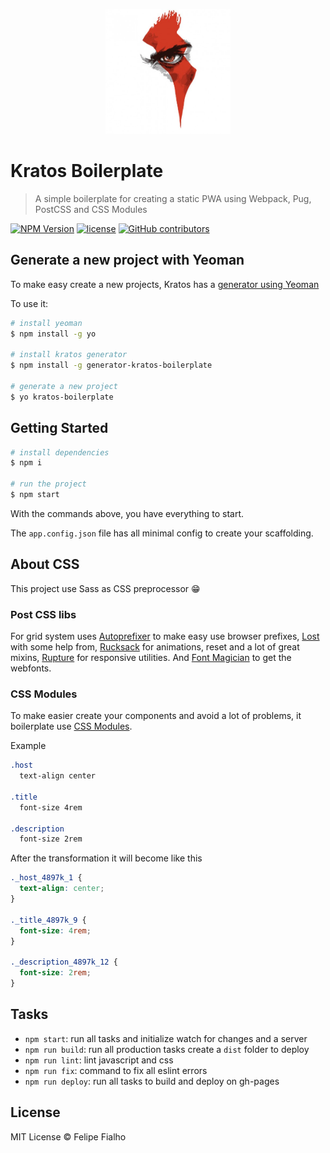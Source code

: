 <p align="center">
  <img src="src/images/logo.png" width="200">
</p>

# Kratos Boilerplate

> A simple boilerplate for creating a static PWA using Webpack, Pug, PostCSS and CSS Modules

[![NPM Version][npm-badge]][npm-url]
[![license](https://img.shields.io/github/license/felipefialho/kratos-boilerplate.svg)](./license.md)
[![GitHub contributors](https://img.shields.io/github/contributors/felipefialho/kratos-boilerplate.svg)](https://github.com/felipefialho/kratos-boilerplate/graphs/contributors)

## Generate a new project with Yeoman

To make easy create a new projects, Kratos has a [generator using Yeoman](https://github.com/felipefialho/generator-kratos-boilerplate)

To use it:

```sh
# install yeoman
$ npm install -g yo

# install kratos generator
$ npm install -g generator-kratos-boilerplate

# generate a new project
$ yo kratos-boilerplate
```

## Getting Started

```sh
# install dependencies
$ npm i

# run the project
$ npm start
```

With the commands above, you have everything to start.

The `app.config.json` file has all minimal config to create your scaffolding.

## About CSS

This project use Sass as CSS preprocessor 😁

### Post CSS libs

For grid system uses [Autoprefixer](https://github.com/postcss/autoprefixer) to make easy use browser prefixes, [Lost](https://github.com/peterramsing/lost) with some help from, [Rucksack](http://simplaio.github.io/rucksack/) for animations, reset and a lot of great mixins, [Rupture](https://github.com/jenius/rupture) for responsive utilities. And [Font Magician](https://github.com/jonathantneal/postcss-font-magician/) to get the webfonts.

### CSS Modules

To make easier create your components and avoid a lot of problems, it boilerplate use [CSS Modules](https://github.com/css-modules/css-modules).

Example

```css
.host
  text-align center

.title
  font-size 4rem

.description
  font-size 2rem
```

After the transformation it will become like this

```css
._host_4897k_1 {
  text-align: center;
}

._title_4897k_9 {
  font-size: 4rem;
}

._description_4897k_12 {
  font-size: 2rem;
}
```

## Tasks

- `npm start`: run all tasks and initialize watch for changes and a server
- `npm run build`: run all production tasks create a `dist` folder to deploy
- `npm run lint`: lint javascript and css
- `npm run fix`: command to fix all eslint errors
- `npm run deploy`: run all tasks to build and deploy on gh-pages

## License

MIT License © Felipe Fialho

[npm-badge]: https://img.shields.io/npm/v/generator-kratos-boilerplate.svg
[npm-url]: https://www.npmjs.com/package/generator-kratos-boilerplate

